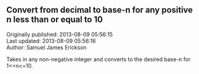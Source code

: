 ## Convert from decimal to base-n for any positive n less than or equal to 10  
Originally published: 2013-08-09 05:56:15  
Last updated: 2013-08-09 05:56:16  
Author: Samuel James Erickson  
  
Takes in any non-negative integer and converts to the desired base-n for 1<=n<=10.